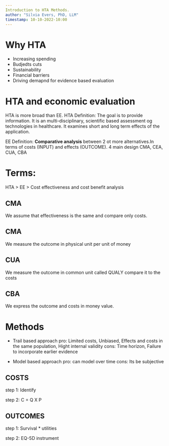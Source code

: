 ```yaml
---
Introduction to HTA Methods. 
author: "Silvia Evers, PhD, LLM"
timestamp: 10-10-2022-10:00 
---
```


# Why HTA

- Increasing spending
- Budjedts cuts 
- Sustainability
- Financial barriers 
- Driving demapnd for evidence based evaluation 

# HTA and economic evaluation

HTA is more broad than EE. 
HTA Definition: The goal is to provide information. It is an multi-disciplinary, scientific based assessment og technologies in healthcare. It examines short and long term effects of the application. 

EE Definition: **Comparative analysis** between 2 ot more alternatives.In terms of costs (INPUT) and effects (OUTCOME). 4 main design CMA, CEA, CUA, CBA

# Terms:

HTA > EE > Cost effectiveness and cost benefit analysis 

## CMA
 We assume that effectiveness is the same and compare only costs. 

## CMA
 We measure the outcome in physical unit per unit of money 

## CUA 
 We measure the outcome in common unit called QUALY compare it to the costs 

## CBA 
We express the outcome and costs in money value. 

# Methods 
- Trail based approach 
pro: Limited costs, Unbiased, Effects and costs in the same population, Hight internal validity
cons: Time horizon, Failure to incorporate earlier evidence 

- Model based approach 
pro: can model over time
cons: Its be subjective 

## COSTS 
step 1: Identify

step 2: C = Q X P

## OUTCOMES
step 1: Survival * utilities 

step 2: EQ-5D instrument 
